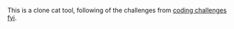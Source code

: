 This is a clone cat tool, following of the challenges from [coding challenges fyi](https://codingchallenges.fyi/challenges/challenge-cat).